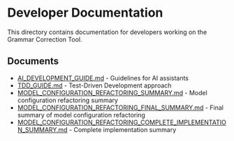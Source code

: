 # Developer Documentation

This directory contains documentation for developers working on the Grammar Correction Tool.

## Documents

- [AI_DEVELOPMENT_GUIDE.md](developer/AI_DEVELOPMENT_GUIDE.md) - Guidelines for AI assistants
- [TDD_GUIDE.md](developer/TDD_GUIDE.md) - Test-Driven Development approach
- [MODEL_CONFIGURATION_REFACTORING_SUMMARY.md](developer/MODEL_CONFIGURATION_REFACTORING_SUMMARY.md) - Model configuration refactoring summary
- [MODEL_CONFIGURATION_REFACTORING_FINAL_SUMMARY.md](developer/MODEL_CONFIGURATION_REFACTORING_FINAL_SUMMARY.md) - Final summary of model configuration refactoring
- [MODEL_CONFIGURATION_REFACTORING_COMPLETE_IMPLEMENTATION_SUMMARY.md](developer/MODEL_CONFIGURATION_REFACTORING_COMPLETE_IMPLEMENTATION_SUMMARY.md) - Complete implementation summary